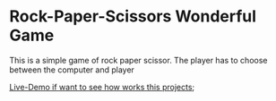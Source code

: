 # Rock-Paper-Scissors Wonderful Game

This is a simple game of rock paper scissor. The player has to choose between the computer and player 

[Live-Demo if want to see how works this projects]('https://rock-paper-scirssors.vercel.app/');